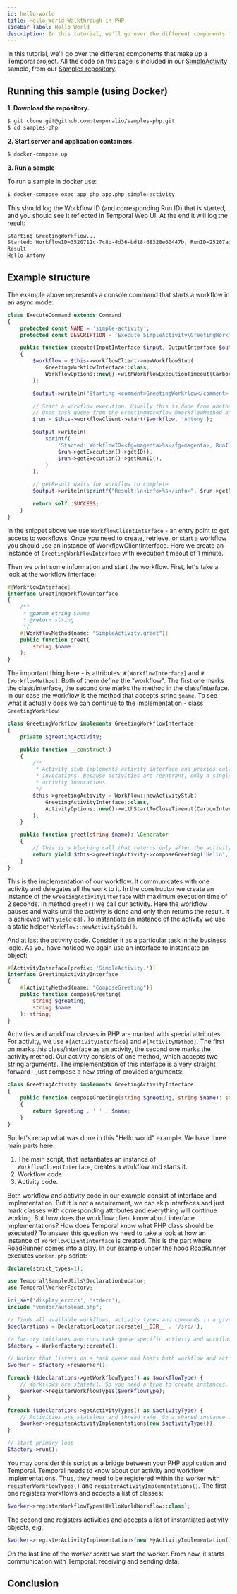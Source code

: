 ```yaml
---
id: hello-world
title: Hello World Walkthrough in PHP
sidebar_label: Hello World
description: In this tutorial, we'll go over the different components that make up the Temporal Hello World code sample.
---
```


In this tutorial, we'll go over the different components that make up a Temporal project.
All the code on this page is included in our [SimpleActivity](https://github.com/temporalio/samples-php/tree/master/app/src/SimpleActivity) sample, 
from our [Samples repository](https://github.com/temporalio/samples-php).

## Running this sample (using Docker)

**1. Download the repository.**
```bash
$ git clone git@github.com:temporalio/samples-php.git
$ cd samples-php
```

**2. Start server and application containers.**
```bash
$ docker-compose up
```

**3. Run a sample**

To run a sample in docker use:

```bash
$ docker-compose exec app php app.php simple-activity
```

This should log the Workflow ID (and corresponding Run ID) that is started, and you should see it reflected in Temporal Web UI.
At the end it will log the result:

```bash
Starting GreetingWorkflow... 
Started: WorkflowID=3520711c-7c8b-4d36-bd18-68328e60447b, RunID=25207ad9-ee9f-40a4-904a-3752c1cbce6a
Result:
Hello Antony
```

## Example structure

The example above represents a console command that starts a workflow in
an async mode:

```php
class ExecuteCommand extends Command
{
    protected const NAME = 'simple-activity';
    protected const DESCRIPTION = 'Execute SimpleActivity\GreetingWorkflow';

    public function execute(InputInterface $input, OutputInterface $output)
    {
        $workflow = $this->workflowClient->newWorkflowStub(
            GreetingWorkflowInterface::class,
            WorkflowOptions::new()->withWorkflowExecutionTimeout(CarbonInterval::minute())
        );

        $output->writeln("Starting <comment>GreetingWorkflow</comment>... ");

        // Start a workflow execution. Usually this is done from another program.
        // Uses task queue from the GreetingWorkflow @WorkflowMethod annotation.
        $run = $this->workflowClient->start($workflow, 'Antony');

        $output->writeln(
            sprintf(
                'Started: WorkflowID=<fg=magenta>%s</fg=magenta>, RunID=<fg=magenta>%s</fg=magenta>',
                $run->getExecution()->getID(),
                $run->getExecution()->getRunID(),
            )
        );

        // getResult waits for workflow to complete
        $output->writeln(sprintf("Result:\n<info>%s</info>", $run->getResult()));

        return self::SUCCESS;
    }
}
```

In the snippet above we use `WorkflowClientInterface` - an entry point to get access to workflows. Once you need 
to create, retrieve, or start a workflow you should use an instance of WorkflowClientInterface. Here we create an 
instance of `GreetingWorkflowInterface` with execution timeout of 1  minute.  

Then we print some information and start the workflow. First, let's take a look at the workflow interface:

```php
#[WorkflowInterface]
interface GreetingWorkflowInterface
{
    /**
     * @param string $name
     * @return string
     */
    #[WorkflowMethod(name: "SimpleActivity.greet")]
    public function greet(
        string $name
    );
}
```

The important thing here - is attributes: `#[WorkflowInterface]` and `#[WorkflowMethod]`. Both of them define 
the "workflow". The first one marks the class/interface, the second one marks the method in the class/interface. In
our case the workflow is the method that accepts string `$name`. To see what it actually does we can continue to
the implementation - class `GreetingWorkflow`:

```php
class GreetingWorkflow implements GreetingWorkflowInterface
{
    private $greetingActivity;

    public function __construct()
    {
        /**
         * Activity stub implements activity interface and proxies calls to it to Temporal activity
         * invocations. Because activities are reentrant, only a single stub can be used for multiple
         * activity invocations.
         */
        $this->greetingActivity = Workflow::newActivityStub(
            GreetingActivityInterface::class,
            ActivityOptions::new()->withStartToCloseTimeout(CarbonInterval::seconds(2))
        );
    }

    public function greet(string $name): \Generator
    {
        // This is a blocking call that returns only after the activity has completed.
        return yield $this->greetingActivity->composeGreeting('Hello', $name);
    }
}
```

This is the implementation of our workflow. It communicates with one activity and delegates all the work to it. In
the constructor we create an instance of the `GreetingActivityInterface` with maximum execution time of 2 seconds.
In method `greet()` we call our activity. Here the workflow pauses and waits until the activity is done and only
then returns the result. It is achieved with `yield` call. To instantiate an instance of the activity we use a static
helper `Workflow::newActivityStub()`.

And at last the activity code. Consider it as a particular task in the business logic. As you have noticed we again use an interface to instantiate an object:

```php
#[ActivityInterface(prefix: 'SimpleActivity.')]
interface GreetingActivityInterface
{
    #[ActivityMethod(name: "ComposeGreeting")]
    public function composeGreeting(
        string $greeting,
        string $name
    ): string;
}
```

Activities and workflow classes in PHP are marked with special attributes. For activity, we use `#[ActivityInterface]` and
`#[ActivityMethod]`. The first on marks this class/interface as an activity, the second one marks the activity method.
Our activity consists of one method, which accepts two string arguments. The implementation of this interface is a very
straight forward - just compose a new string of provided arguments:

```php
class GreetingActivity implements GreetingActivityInterface
{
    public function composeGreeting(string $greeting, string $name): string
    {
        return $greeting . ' ' . $name;
    }
}
```

So, let's recap what was done in this "Hello world" example. We have three main parts here:
1. The main script, that instantiates an instance of `WorkflowClientInterface`, creates a workflow and starts it. 
2. Workflow code.
3. Activity code.

Both workflow and activity code in our example consist of interface and implementation. But it is not a requirement, we
can skip interfaces and just mark classes with corresponding attributes and everything will continue working. But how
does the workflow client know about interface implementations? How does Temporal know what PHP class should be executed?
To answer this question we need to take a look at how an instance of `WorkflowClientInterface` is created. This is the
part where [RoadRunner](https://roadrunner.dev) comes into a play. In our example under the hood RoadRunner executes
`worker.php` script:

```php
declare(strict_types=1);

use Temporal\SampleUtils\DeclarationLocator;
use Temporal\WorkerFactory;

ini_set('display_errors', 'stderr');
include "vendor/autoload.php";

// finds all available workflows, activity types and commands in a given directory
$declarations = DeclarationLocator::create(__DIR__ . '/src/');

// factory initiates and runs task queue specific activity and workflow workers
$factory = WorkerFactory::create();

// Worker that listens on a task queue and hosts both workflow and activity implementations.
$worker = $factory->newWorker();

foreach ($declarations->getWorkflowTypes() as $workflowType) {
    // Workflows are stateful. So you need a type to create instances.
    $worker->registerWorkflowTypes($workflowType);
}

foreach ($declarations->getActivityTypes() as $activityType) {
    // Activities are stateless and thread safe. So a shared instance is used.
    $worker->registerActivityImplementations(new $activityType());
}

// start primary loop
$factory->run();
```

You may consider this script as a bridge between your PHP application and Temporal. Temporal needs to know
about our activity and workflow implementations. Thus, they need to be registered within the worker with 
`registerWorkflowTypes()` and `registerActivityImplementations()`. The first one registers workflows and accepts a 
list of classes:

```php
$worker->registerWorkflowTypes(HelloWorldWorkflow::class);
```

The second one registers activities and accepts a list of instantiated activity objects, e.g.:

```php
$worker->registerActivityImplementations(new MyActivityImplementation());
```

On the last line of the *worker script* we start the worker. From now, it starts communication with Temporal:
receiving and sending data.

## Conclusion

